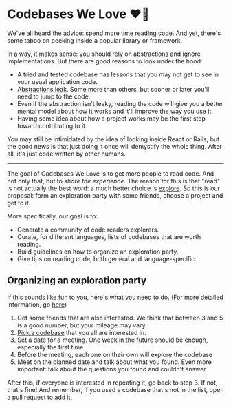 # Codebases We Love :heart::scroll:

We've all heard the advice: spend more time reading code. And yet, there's some taboo on peeking inside a popular library or framework.

In a way, it makes sense: you should rely on abstractions and ignore implementations. But there are good reasons to look under the hood:

* A tried and tested codebase has lessons that you may not get to see in your usual application code.
* [Abstractions leak](https://www.joelonsoftware.com/2002/11/11/the-law-of-leaky-abstractions/). Some more than others, but sooner or later you'll need to jump to the code.
* Even if the abstraction isn't leaky, reading the code will give you a better mental model about how it works and it'll improve the way you use it.
* Having some idea about how a project works may be the first step toward contributing to it.

You may still be intimidated by the idea of looking inside React or Rails, but the good news is that just doing it once will demystify the whole thing. After all, it's just code written by other humans.

---

The goal of Codebases We Love is to get more people to read code. And not only that, but to _share the experience_. The reason for this is that "read" is not actually the best word: a much better choice is [explore](http://www.gigamonkeys.com/code-reading/). So this is our proposal: form an exploration party with some friends, choose a project and get to it.

More specifically, our goal is to:

* Generate a community of code ~~readers~~ explorers.
* Curate, for different languages, lists of codebases that are worth reading.
* Build guidelines on how to organize an exploration party.
* Give tips on reading code, both general and language-specific.

## Organizing an exploration party

If this sounds like fun to you, here's what you need to do. (For more detailed
information, go [here](ORGANIZING.md))

1. Get some friends that are also interested. We think that between 3 and 5 is a good number, but your mileage may vary.
2. [Pick a codebase](codebases/README.md) that you all are interested in.
3. Set a date for a meeting. One week in the future should be enough, especially the first time.
4. Before the meeting, each one on their own will explore the codebase
5. Meet on the planned date and talk about what you found. Even more important: talk about the questions you found and couldn't answer.

After this, if everyone is interested in repeating it, go back to step 3. If not, that's fine! And remember, if you used a codebase that's not in the list, open a pull request to add it.

